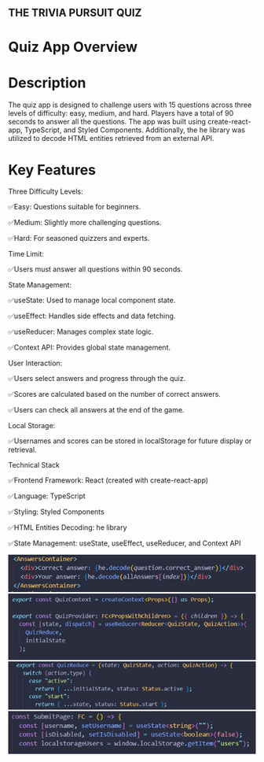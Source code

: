 ## THE TRIVIA PURSUIT QUIZ

# Quiz App Overview

# Description

The quiz app is designed to challenge users with 15 questions across three levels of difficulty: easy, medium, and hard.
Players have a total of 90 seconds to answer all the questions.
The app was built using create-react-app, TypeScript, and Styled Components.
Additionally, the he library was utilized to decode HTML entities retrieved from an external API.

# Key Features

Three Difficulty Levels:

✅Easy: Questions suitable for beginners.

✅Medium: Slightly more challenging questions.

✅Hard: For seasoned quizzers and experts.

Time Limit:

✅Users must answer all questions within 90 seconds.

State Management:

✅useState: Used to manage local component state.

✅useEffect: Handles side effects and data fetching.

✅useReducer: Manages complex state logic.

✅Context API: Provides global state management.

User Interaction:

✅Users select answers and progress through the quiz.

✅Scores are calculated based on the number of correct answers.

✅Users can check all answers at the end of the game.

Local Storage:

✅Usernames and scores can be stored in localStorage for future display or retrieval.

Technical Stack

✅Frontend Framework: React (created with create-react-app)

✅Language: TypeScript

✅Styling: Styled Components

✅HTML Entities Decoding: he library

✅State Management: useState, useEffect, useReducer, and Context API

![he library](./public/heLibrary.png)
![context API](./public/quizContext.png)
![useReducer](./public/quizReduce.png)
![useState](./public/useState.png)
